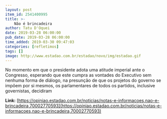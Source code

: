 ```yaml
---
layout: post
item_id: 2541400995
title: >-
    Não é brincadeira
author: Tatu D'Oquei
date: 2019-03-28 06:00:00
pub_date: 2019-03-28 06:00:00
time_added: 2019-03-30 09:47:03
categories: [refletimos]
tags: []
image: http://www.estadao.com.br/estadao/novo/img/estadao.gif
---
```


No momento em que o presidente adota uma atitude imperial ante o Congresso, esperando que este cumpra as vontades do Executivo sem nenhuma forma de diálogo, na presunção de que os projetos do governo se impõem por si mesmos, os parlamentares de todos os partidos, inclusive governistas, decidiram

**Link:** [https://opiniao.estadao.com.br/noticias/notas-e-informacoes,nao-e-brincadeira,70002770593](https://opiniao.estadao.com.br/noticias/notas-e-informacoes,nao-e-brincadeira,70002770593)

